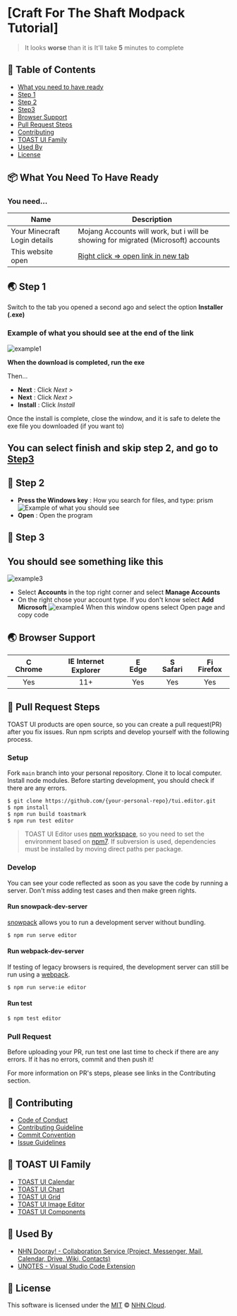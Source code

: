 # [Craft For The Shaft Modpack Tutorial]

> It looks **worse** than it is
 It'll take **5** minutes to complete

## 🚩 Table of Contents

- [What you need to have ready](#-what-you-need-to-have-ready)
- [Step 1](#-step-1)
- [Step 2](#-step-2)
- [Step3](#-step-3)
- [Browser Support](#-browser-support)
- [Pull Request Steps](#-pull-request-steps)
- [Contributing](#-contributing)
- [TOAST UI Family](#-toast-ui-family)
- [Used By](#-used-by)
- [License](#-license)


## 📦 What You Need To Have Ready

### You need...

| Name | Description |
| --- | --- |
| Your Minecraft Login details | Mojang Accounts will work, but i will be showing for migrated (Microsoft) accounts |
|This website open | [Right click => open link in new tab](https://prismlauncher.org/download/) |



## 🌏 Step 1

Switch to the tab you opened a second ago and select the option **Installer (.exe)**
### Example of what you should see at the end of the link

![example1](https://i.ibb.co/Thw5rgb/Screenshot-2023-01-10-214727.png)

**When the download is completed, run the exe**

Then...
* **Next** : Click *Next >*
* **Next** : Click *Next >*
* **Install** : Click *Install*

Once the install is complete, close the window, and it is safe to delete the exe file you downloaded (if you want to)
## You can select finish and skip step 2, and go to [Step3](#-step-3)

## 🤖 Step 2

* **Press the Windows key** : How you search for files, and type: prism
![Example of what you should see](https://i.ibb.co/YjQ89hj/Screenshot-2023-01-10-220101.png)
* **Open** : Open the program
## 🐾 Step 3

## You should see something like this
![example3](https://i.ibb.co/fD2KJyD/Screenshot-2023-01-10-220842.png)

* Select **Accounts** in the top right corner and select **Manage Accounts**
* On the right chose your account type. If you don't know select **Add Microsoft**
![example4](https://i.ibb.co/84dGMxh/Screenshot-2023-01-10-221230.png) 
When this window opens select Open page and copy code

## 🌏 Browser Support

| <img src="https://user-images.githubusercontent.com/1215767/34348387-a2e64588-ea4d-11e7-8267-a43365103afe.png" alt="Chrome" width="16px" height="16px" /> Chrome | <img src="https://user-images.githubusercontent.com/1215767/34348590-250b3ca2-ea4f-11e7-9efb-da953359321f.png" alt="IE" width="16px" height="16px" /> Internet Explorer | <img src="https://user-images.githubusercontent.com/1215767/34348380-93e77ae8-ea4d-11e7-8696-9a989ddbbbf5.png" alt="Edge" width="16px" height="16px" /> Edge | <img src="https://user-images.githubusercontent.com/1215767/34348394-a981f892-ea4d-11e7-9156-d128d58386b9.png" alt="Safari" width="16px" height="16px" /> Safari | <img src="https://user-images.githubusercontent.com/1215767/34348383-9e7ed492-ea4d-11e7-910c-03b39d52f496.png" alt="Firefox" width="16px" height="16px" /> Firefox |
| :---------: | :---------: | :---------: | :---------: | :---------: |
| Yes | 11+ | Yes | Yes | Yes |


## 🔧 Pull Request Steps

TOAST UI products are open source, so you can create a pull request(PR) after you fix issues. Run npm scripts and develop yourself with the following process.

### Setup

Fork `main` branch into your personal repository. Clone it to local computer. Install node modules. Before starting development, you should check if there are any errors.

```sh
$ git clone https://github.com/{your-personal-repo}/tui.editor.git
$ npm install
$ npm run build toastmark
$ npm run test editor
```

> TOAST UI Editor uses [npm workspace](https://docs.npmjs.com/cli/v7/using-npm/workspaces/), so you need to set the environment based on [npm7](https://github.blog/2021-02-02-npm-7-is-now-generally-available/). If subversion is used, dependencies must be installed by moving direct paths per package.

### Develop

You can see your code reflected as soon as you save the code by running a server. Don't miss adding test cases and then make green rights.

#### Run snowpack-dev-server
[snowpack](https://www.snowpack.dev/) allows you to run a development server without bundling.

``` sh
$ npm run serve editor
```

#### Run webpack-dev-server
If testing of legacy browsers is required, the development server can still be run using a [webpack](https://webpack.js.org/).

``` sh
$ npm run serve:ie editor
```

#### Run test

``` sh
$ npm test editor
```

### Pull Request

Before uploading your PR, run test one last time to check if there are any errors. If it has no errors, commit and then push it!

For more information on PR's steps, please see links in the Contributing section.

## 💬 Contributing

* [Code of Conduct](https://github.com/nhn/tui.editor/blob/master/CODE_OF_CONDUCT.md)
* [Contributing Guideline](https://github.com/nhn/tui.editor/blob/master/CONTRIBUTING.md)
* [Commit Convention](https://github.com/nhn/tui.editor/blob/master/docs/COMMIT_MESSAGE_CONVENTION.md)
* [Issue Guidelines](https://github.com/nhn/tui.editor/tree/master/.github/ISSUE_TEMPLATE)


## 🍞 TOAST UI Family

- [TOAST UI Calendar](https://github.com/nhn/tui.calendar)
- [TOAST UI Chart](https://github.com/nhn/tui.chart)
- [TOAST UI Grid](https://github.com/nhn/tui.grid)
- [TOAST UI Image Editor](https://github.com/nhn/tui.image-editor)
- [TOAST UI Components](https://github.com/nhn)


## 🚀 Used By

* [NHN Dooray! - Collaboration Service (Project, Messenger, Mail, Calendar, Drive, Wiki, Contacts)](https://dooray.com)
* [UNOTES - Visual Studio Code Extension](https://marketplace.visualstudio.com/items?itemName=ryanmcalister.Unotes)


## 📜 License

This software is licensed under the [MIT](https://github.com/nhn/tui.editor/blob/master/LICENSE) © [NHN Cloud](https://github.com/nhn).
